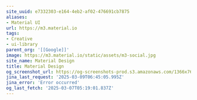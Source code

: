 ```yaml
---
site_uuid: e7332303-e164-4eb2-af02-476691cb7875
aliases:
- Material UI
url: https://m3.material.io
tags:
- Creative
- ui-library
parent_org: '[[Google]]'
image: https://m3.material.io/static/assets/m3-social.jpg
site_name: Material Design
title: Material Design
og_screenshot_url: https://og-screenshots-prod.s3.amazonaws.com/1366x768/80/false/56f060d26c0d011a63735a0d1e9c3359dac35ad71d2f7b52a923ef3feec3055a.jpeg
jina_last_request: '2025-03-09T06:45:05.995Z'
jina_error: 'Error occurred'
og_last_fetch: '2025-03-07T05:19:01.837Z'
---
```



